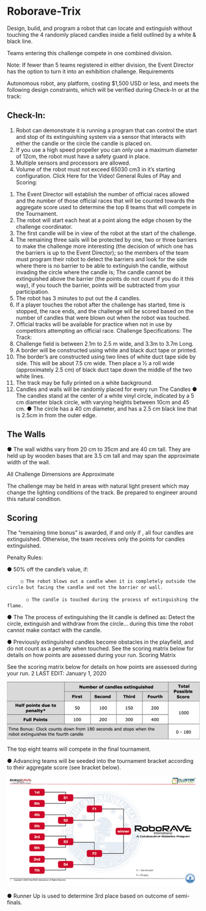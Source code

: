 # Roborave-Trix

Design, build, and program a robot that can locate and extinguish without touching the 4 randomly placed candles inside a field outlined by a white & black line.

Teams entering this challenge compete in one combined division.

Note: If fewer than 5 teams registered in either division, the Event Director has the option to turn it into an exhibition challenge. 
Requirements 

Autonomous robot, any platform, costing $1,500 USD or less, and meets the following design constraints, which will be verified during Check-In or at the track: 

## Check-In: 

1) Robot can demonstrate it is running a program that can control the start and stop of its extinguishing system via a sensor that interacts with either the candle or the circle the candle is placed on. 
2) If you use a high speed propeller you can only use a maximum diameter of 12cm, the robot must have a safety guard in place. 
3) Multiple sensors and processors are allowed. 
4) Volume of the robot must not exceed 65030 cm3 in it’s starting configuration. Click Here for the Video!
General Rules of Play and Scoring: 
1. The Event Director will establish the number of official races allowed and the number of those official races that will be counted towards the aggregate score used to determine the top 8 teams that will compete in the Tournament. 
2. The robot will start each heat at a point along the edge chosen by the challenge coordinator. 
3. The first candle will be in view of the robot at the start of the challenge. 
4. The remaining three sails will be protected by one, two or three barriers to make the challenge more interesting (the decision of which one has the barriers is up to the Event Director); so the members of the team must program their robot to detect the barriers and look for the side where there is no barrier to be able to extinguish the candle, without invading the circle where the candle is; The candle cannot be extinguished above the barrier (the points do not count if you do it this way), if you touch the barrier, points will be subtracted from your participation. 
5. The robot has 3 minutes to put out the 4 candles. 
6. If a player touches the robot after the challenge has started, time is stopped, the race ends, and the challenge will be scored based on the number of candles that were blown out when the robot was touched. 
7. Official tracks will be available for practice when not in use by competitors attempting an official race. 
Challenge Specifications: 
The Track: 
1. Challenge field is between 2.1m to 2.5 m wide, and 3.3m to 3.7m Long. 
2. A border will be constructed using white and black duct tape or printed. 
3. The border’s are constructed using two lines of white duct tape side by side. This will be about 7.5 cm wide. Then place a ½ a roll wide (approximately 2.5 cm) of black duct tape down the middle of the two white lines. 
4. The track may be fully printed on a white background. 
5. Candles and walls will be randomly placed for every run
The Candles 
● The candles stand at the center of a white vinyl circle, indicated by a 5 cm diameter black circle, with varying heights between 10cm and 45 cm. 
● The circle has a 40 cm diameter, and has a 2.5 cm black line that is 2.5cm in from the outer edge.

## The Walls 

● The wall widths vary from 20 cm to 35cm and are 40 cm tall. They are held up by wooden bases that are 3.5 cm tall and may span the approximate width of the wall. 

All Challenge Dimensions are Approximate 

The challenge may be held in areas with natural light present which may change the lighting conditions of the track. Be prepared to engineer around this natural condition. 

## Scoring 

The “remaining time bonus” is awarded, if and only if , all four candles are extinguished. Otherwise, the team receives only the points for candles extinguished. 

Penalty Rules: 

● 50% off the candle’s value, if: 

         ○ The robot blows out a candle when it is completely outside the circle but facing the candle and not the barrier or wall. 

           ○ The candle is touched during the process of extinguishing the flame. 

● The The process of extinguishing the lit candle is defined as: Detect the circle, extinguish and withdraw from the circle… during this time the robot cannot make contact with the candle. 

● Previously extinguished candles become obstacles in the playfield, and do not count as a penalty when touched. See the scoring matrix below for details on how points are assessed during your run. Scoring Matrix

See the scoring matrix below for details on how points are assessed during your run. 2 LAST EDIT: January 1, 2020 

![scoring matrix](images/scoring-matrix.png)

The top eight teams will compete in the final tournament. 

● Advancing teams will be seeded into the tournament bracket according to their aggregate score (see bracket below).

![tournament bracket](images/tournament-bracket.png)

● Runner Up is used to determine 3rd place based on outcome of semi-finals.
